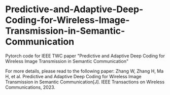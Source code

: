 # Predictive-and-Adaptive-Deep-Coding-for-Wireless-Image-Transmission-in-Semantic-Communication
Pytorch code for IEEE TWC paper "Predictive and Adaptive Deep Coding for Wireless Image Transmission in Semantic Communication"

For more details, please read to the following paper: 
Zhang W, Zhang H, Ma H, et al. Predictive and Adaptive Deep Coding for Wireless Image Transmission in Semantic Communication[J]. IEEE Transactions on Wireless Communications, 2023.
